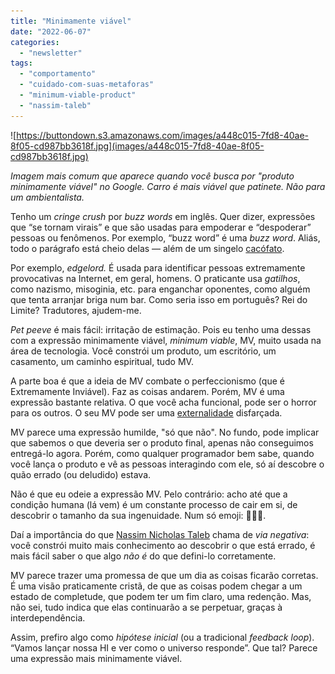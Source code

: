 ```yaml
---
title: "Minimamente viável"
date: "2022-06-07"
categories: 
  - "newsletter"
tags: 
  - "comportamento"
  - "cuidado-com-suas-metaforas"
  - "minimum-viable-product"
  - "nassim-taleb"
---
```


![https://buttondown.s3.amazonaws.com/images/a448c015-7fd8-40ae-8f05-cd987bb3618f.jpg](images/a448c015-7fd8-40ae-8f05-cd987bb3618f.jpg)

_Imagem mais comum que aparece quando você busca por "produto minimamente viável" no Google. Carro é mais viável que patinete. Não para um ambientalista._

Tenho um _cringe_ _crush_ por _buzz words_ em inglês. Quer dizer, expressões que “se tornam virais” e que são usadas para empoderar e “despoderar” pessoas ou fenômenos. Por exemplo, “buzz word” é uma _buzz word_. Aliás, todo o parágrafo está cheio delas — além de um singelo [cacófato](https://blogdoenem.com.br/gramatica-cacofonia/).

Por exemplo, _edgelord._ É usada para identificar pessoas extremamente provocativas na Internet, em geral, homens. O praticante usa _gatilhos_, como nazismo, misoginia, etc. para enganchar oponentes, como alguém que tenta arranjar briga num bar. Como seria isso em português? Rei do Limite? Tradutores, ajudem-me.

_Pet peeve_ é mais fácil: irritação de estimação. Pois eu tenho uma dessas com a expressão minimamente viável, _minimum viable_, MV, muito usada na área de tecnologia. Você constrói um produto, um escritório, um casamento, um caminho espiritual, tudo MV.

A parte boa é que a ideia de MV combate o perfeccionismo (que é Extremamente Inviável). Faz as coisas andarem. Porém, MV é uma expressão bastante relativa. O que você acha funcional, pode ser o horror para os outros. O seu MV pode ser uma [externalidade](https://pt.wikipedia.org/wiki/Externalidades) disfarçada.

MV parece uma expressão humilde, "só que não". No fundo, pode implicar que sabemos o que deveria ser o produto final, apenas não conseguimos entregá-lo agora. Porém, como qualquer programador bem sabe, quando você lança o produto e vê as pessoas interagindo com ele, só aí descobre o quão errado (ou deludido) estava.

Não é que eu odeie a expressão MV. Pelo contrário: acho até que a condição humana (lá vem) é um constante processo de cair em si, de descobrir o tamanho da sua ingenuidade. Num só emoji: 🤦🏾‍♂️.

Daí a importância do que [Nassim Nicholas Taleb](https://en.wikipedia.org/wiki/Nassim_Nicholas_Taleb) chama de _via negativa_: você constrói muito mais conhecimento ao descobrir o que está errado, é mais fácil saber o que algo _não é_ do que defini-lo corretamente.

MV parece trazer uma promessa de que um dia as coisas ficarão corretas. É uma visão praticamente cristã, de que as coisas podem chegar a um estado de completude, que podem ter um fim claro, uma redenção. Mas, não sei, tudo indica que elas continuarão a se perpetuar, graças à interdependência.

Assim, prefiro algo como _hipótese inicial_ (ou a tradicional _feedback loop_). “Vamos lançar nossa HI e ver como o universo responde”. Que tal? Parece uma expressão mais minimamente viável.
